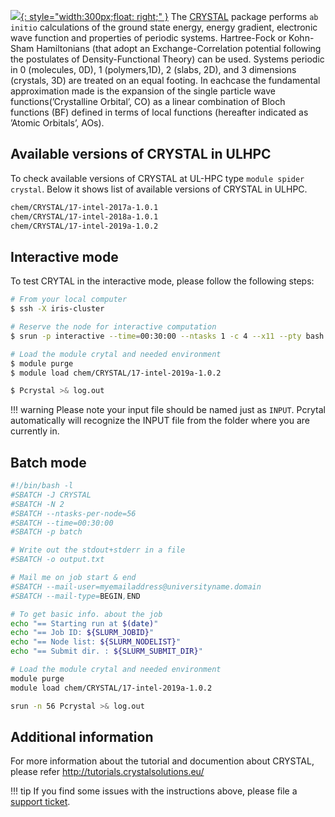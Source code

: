 [![](https://www.crystal.unito.it/images/slide2_cry17.png){: style="width:300px;float: right;" }](url)
The  [CRYSTAL](https://www.crystal.unito.it/index.php) package
performs `ab  initio` calculations  of  the  ground
state  energy,  energy gradient, electronic wave function and properties
of periodic systems.  Hartree-Fock or Kohn-Sham Hamiltonians
(that adopt an Exchange-Correlation potential following the postulates of
Density-Functional Theory) can be used.  Systems periodic in 0 (molecules, 0D),
1 (polymers,1D), 2 (slabs, 2D), and 3 dimensions (crystals, 3D)
are treated on an equal footing.  In eachcase the fundamental approximation
made is the expansion of the single particle wave functions(’Crystalline Orbital’, CO)
as a linear combination of Bloch functions (BF) defined in terms of
local functions (hereafter indicated as ’Atomic Orbitals’, AOs). 


## Available versions of CRYSTAL in ULHPC
To check available versions of CRYSTAL at UL-HPC type `module spider crystal`.
Below it shows list of available versions of CRYSTAL in ULHPC. 
```bash
chem/CRYSTAL/17-intel-2017a-1.0.1
chem/CRYSTAL/17-intel-2018a-1.0.1
chem/CRYSTAL/17-intel-2019a-1.0.2
```

## Interactive mode
To test CRYTAL in the interactive mode, please follow the following steps:

```bash
# From your local computer
$ ssh -X iris-cluster

# Reserve the node for interactive computation
$ srun -p interactive --time=00:30:00 --ntasks 1 -c 4 --x11 --pty bash -i

# Load the module crytal and needed environment
$ module purge
$ module load chem/CRYSTAL/17-intel-2019a-1.0.2

$ Pcrystal >& log.out
```

!!! warning 
    Please note your input file should be named just as `INPUT`. Pcrytal automatically
    will recognize the INPUT file from the folder where you are currently in.
    

## Batch mode
```bash
#!/bin/bash -l
#SBATCH -J CRYSTAL
#SBATCH -N 2
#SBATCH --ntasks-per-node=56
#SBATCH --time=00:30:00
#SBATCH -p batch

# Write out the stdout+stderr in a file
#SBATCH -o output.txt

# Mail me on job start & end
#SBATCH --mail-user=myemailaddress@universityname.domain
#SBATCH --mail-type=BEGIN,END

# To get basic info. about the job
echo "== Starting run at $(date)"
echo "== Job ID: ${SLURM_JOBID}"
echo "== Node list: ${SLURM_NODELIST}"
echo "== Submit dir. : ${SLURM_SUBMIT_DIR}"

# Load the module crytal and needed environment
module purge
module load chem/CRYSTAL/17-intel-2019a-1.0.2

srun -n 56 Pcrystal >& log.out
```
## Additional information
For more information about the tutorial and documention
about CRYSTAL, please refer http://tutorials.crystalsolutions.eu/

!!! tip
    If you find some issues with the instructions above,
    please file a [support ticket](https://hpc.uni.lu/support).
    